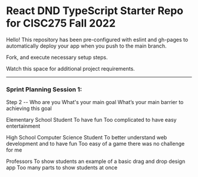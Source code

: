 # React DND TypeScript Starter Repo for CISC275 Fall 2022

Hello! This repository has been pre-configured with eslint and gh-pages to automatically deploy your app when you push to the main branch.

Fork, and execute necessary setup steps.

Watch this space for additional project requirements.


----------------
### Sprint Planning Session 1:

Step 2 -- 
Who are you 
What's your main goal
What’s your main barrier to achieving this goal

Elementary School Student
To have fun 
Too complicated to have easy entertainment

High School Computer Science Student
To better understand web development and to have fun
Too easy of a game there was no challenge for me

Professors
To show students an example of a basic drag and drop design app
Too many parts to show students at once




